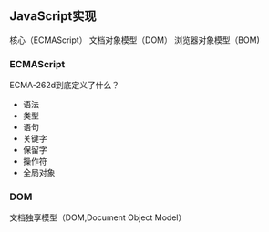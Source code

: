 ## JavaScript实现
核心（ECMAScript）
文档对象模型（DOM）
浏览器对象模型（BOM)

### ECMAScript
ECMA-262d到底定义了什么？
* 语法
* 类型
* 语句
* 关键字
* 保留字
* 操作符
* 全局对象

### DOM
文档独享模型（DOM,Document Object Model）